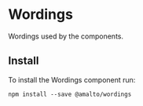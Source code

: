 # Wordings

Wordings used by the components.

## Install

To install the Wordings component run:

```terminal
npm install --save @amalto/wordings
```
